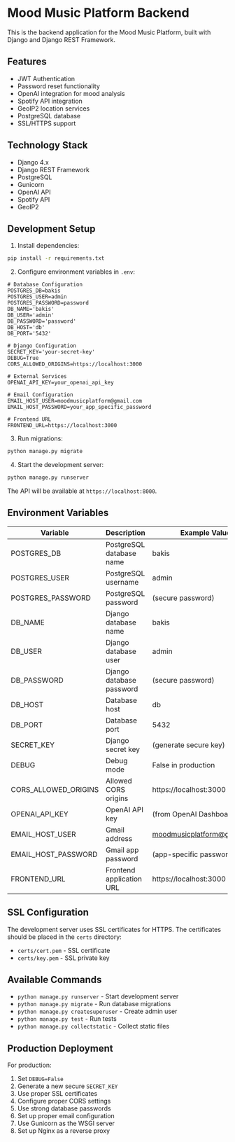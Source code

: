 # Mood Music Platform Backend

This is the backend application for the Mood Music Platform, built with Django and Django REST Framework.

## Features

- JWT Authentication
- Password reset functionality
- OpenAI integration for mood analysis
- Spotify API integration
- GeoIP2 location services
- PostgreSQL database
- SSL/HTTPS support

## Technology Stack

- Django 4.x
- Django REST Framework
- PostgreSQL
- Gunicorn
- OpenAI API
- Spotify API
- GeoIP2

## Development Setup

1. Install dependencies:
```bash
pip install -r requirements.txt
```

2. Configure environment variables in `.env`:
```env
# Database Configuration
POSTGRES_DB=bakis
POSTGRES_USER=admin
POSTGRES_PASSWORD=password
DB_NAME='bakis'
DB_USER='admin'
DB_PASSWORD='password'
DB_HOST='db'
DB_PORT='5432'

# Django Configuration
SECRET_KEY='your-secret-key'
DEBUG=True
CORS_ALLOWED_ORIGINS=https://localhost:3000

# External Services
OPENAI_API_KEY=your_openai_api_key

# Email Configuration
EMAIL_HOST_USER=moodmusicplatform@gmail.com
EMAIL_HOST_PASSWORD=your_app_specific_password

# Frontend URL
FRONTEND_URL=https://localhost:3000
```

3. Run migrations:
```bash
python manage.py migrate
```

4. Start the development server:
```bash
python manage.py runserver
```

The API will be available at `https://localhost:8000`.

## Environment Variables

| Variable | Description | Example Value |
|----------|-------------|---------------|
| POSTGRES_DB | PostgreSQL database name | bakis |
| POSTGRES_USER | PostgreSQL username | admin |
| POSTGRES_PASSWORD | PostgreSQL password | (secure password) |
| DB_NAME | Django database name | bakis |
| DB_USER | Django database user | admin |
| DB_PASSWORD | Django database password | (secure password) |
| DB_HOST | Database host | db |
| DB_PORT | Database port | 5432 |
| SECRET_KEY | Django secret key | (generate secure key) |
| DEBUG | Debug mode | False in production |
| CORS_ALLOWED_ORIGINS | Allowed CORS origins | https://localhost:3000 |
| OPENAI_API_KEY | OpenAI API key | (from OpenAI Dashboard) |
| EMAIL_HOST_USER | Gmail address | moodmusicplatform@gmail.com |
| EMAIL_HOST_PASSWORD | Gmail app password | (app-specific password) |
| FRONTEND_URL | Frontend application URL | https://localhost:3000 |

## SSL Configuration

The development server uses SSL certificates for HTTPS. The certificates should be placed in the `certs` directory:
- `certs/cert.pem` - SSL certificate
- `certs/key.pem` - SSL private key

## Available Commands

- `python manage.py runserver` - Start development server
- `python manage.py migrate` - Run database migrations
- `python manage.py createsuperuser` - Create admin user
- `python manage.py test` - Run tests
- `python manage.py collectstatic` - Collect static files

## Production Deployment

For production:
1. Set `DEBUG=False`
2. Generate a new secure `SECRET_KEY`
3. Use proper SSL certificates
4. Configure proper CORS settings
5. Use strong database passwords
6. Set up proper email configuration
7. Use Gunicorn as the WSGI server
8. Set up Nginx as a reverse proxy 